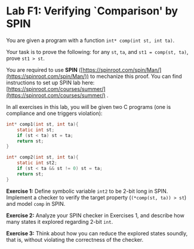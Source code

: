 Lab F1: Verifying `Comparison' by SPIN
===

You are given a program with a function `int* comp(int st, int ta)`.

Your task is to prove the following: for any `st`, `ta`, and `st1 = comp(st, ta)`, prove `st1 > st`.

You are required to use **SPIN** ([https://spinroot.com/spin/Man/](https://spinroot.com/spin/Man/)) to mechanize this proof. You can find instructions to set up SPIN lab here: [https://spinroot.com/courses/summer/](https://spinroot.com/courses/summer/) .

In all exercises in this lab, you will be given two C programs (one is compliance and one triggers violation):

```c
int* comp1(int st, int ta){
    static int st;
    if (st < ta) st = ta;
    return st;
}

int* comp2(int st, int ta){
    static int st2;
    if (st < ta && st != 0) st = ta;
    return st;
}
```

**Exercise 1:**
Define symbolic variable `int2` to be 2-bit long in SPIN. Implement a checker to verify the target property (`(*comp(st, ta)) > st`) and model `comp` in SPIN.

**Exercise 2:**
Analyze your SPIN checker in Exercises 1, and describe how many states it explored regarding 2-bit `int`.

**Exercise 3:**
Think about how you can reduce the explored states soundly, that is, without violating the correctness of the checker.


